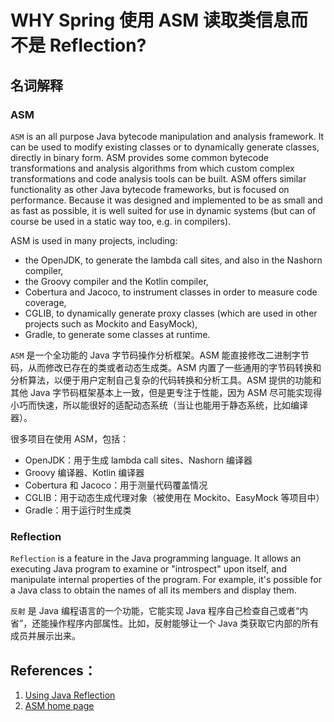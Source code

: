 # WHY Spring 使用 ASM 读取类信息而不是 Reflection?

## 名词解释
### ASM
`ASM` is an all purpose Java bytecode manipulation and analysis framework. It can be used to modify existing classes or to dynamically generate classes, directly in binary form. ASM provides some common bytecode transformations and analysis algorithms from which custom complex transformations and code analysis tools can be built. ASM offers similar functionality as other Java bytecode frameworks, but is focused on performance. Because it was designed and implemented to be as small and as fast as possible, it is well suited for use in dynamic systems (but can of course be used in a static way too, e.g. in compilers).

ASM is used in many projects, including:
* the OpenJDK, to generate the lambda call sites, and also in the Nashorn compiler,
* the Groovy compiler and the Kotlin compiler,
* Cobertura and Jacoco, to instrument classes in order to measure code coverage,
* CGLIB, to dynamically generate proxy classes (which are used in other projects such as Mockito and EasyMock),
* Gradle, to generate some classes at runtime.

`ASM` 是一个全功能的 Java 字节码操作分析框架。ASM 能直接修改二进制字节码，从而修改已存在的类或者动态生成类。ASM 内置了一些通用的字节码转换和分析算法，以便于用户定制自己复杂的代码转换和分析工具。ASM 提供的功能和其他 Java 字节码框架基本上一致，但是更专注于性能，因为 ASM 尽可能实现得小巧而快速，所以能很好的适配动态系统（当让也能用于静态系统，比如编译器）。

很多项目在使用 ASM，包括：
* OpenJDK：用于生成 lambda call sites、Nashorn 编译器
* Groovy 编译器、Kotlin 编译器
* Cobertura 和 Jacoco：用于测量代码覆盖情况
* CGLIB：用于动态生成代理对象（被使用在 Mockito、EasyMock 等项目中）
* Gradle：用于运行时生成类

### Reflection
`Reflection` is a feature in the Java programming language. It allows an executing Java program to examine or "introspect" upon itself, and manipulate internal properties of the program. For example, it's possible for a Java class to obtain the names of all its members and display them.

`反射` 是 Java 编程语言的一个功能，它能实现 Java 程序自己检查自己或者“内省”，还能操作程序内部属性。比如，反射能够让一个 Java 类获取它内部的所有成员并展示出来。

## References：
1. [Using Java Reflection](https://www.oracle.com/technical-resources/articles/java/javareflection.html)
2. [ASM home page](https://asm.ow2.io)
